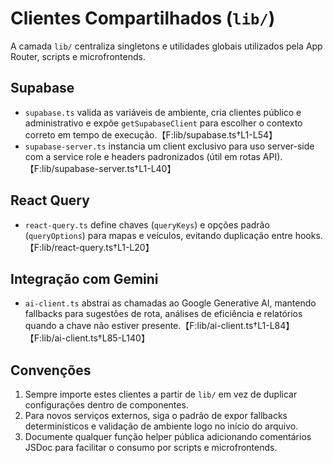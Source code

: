 # Clientes Compartilhados (`lib/`)

A camada `lib/` centraliza singletons e utilidades globais utilizados pela App Router, scripts e microfrontends.

## Supabase
- `supabase.ts` valida as variáveis de ambiente, cria clientes público e administrativo e expõe `getSupabaseClient` para escolher o contexto correto em tempo de execução.【F:lib/supabase.ts†L1-L54】
- `supabase-server.ts` instancia um client exclusivo para uso server-side com a service role e headers padronizados (útil em rotas API).【F:lib/supabase-server.ts†L1-L40】

## React Query
- `react-query.ts` define chaves (`queryKeys`) e opções padrão (`queryOptions`) para mapas e veículos, evitando duplicação entre hooks.【F:lib/react-query.ts†L1-L20】

## Integração com Gemini
- `ai-client.ts` abstrai as chamadas ao Google Generative AI, mantendo fallbacks para sugestões de rota, análises de eficiência e relatórios quando a chave não estiver presente.【F:lib/ai-client.ts†L1-L84】【F:lib/ai-client.ts†L85-L140】

## Convenções
1. Sempre importe estes clientes a partir de `lib/` em vez de duplicar configurações dentro de componentes.
2. Para novos serviços externos, siga o padrão de expor fallbacks determinísticos e validação de ambiente logo no início do arquivo.
3. Documente qualquer função helper pública adicionando comentários JSDoc para facilitar o consumo por scripts e microfrontends.
